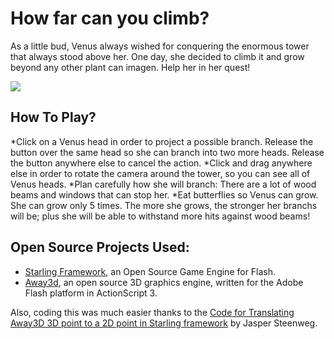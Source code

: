 # How far can you climb?


As a little bud, Venus always wished for conquering the enormous tower that always stood above her. One day, she decided to climb it and grow beyond any other plant can imagen. Help her in her quest!

<img src="http://rojo.com.mx/branchingup/titlePeek.png" style="border:0;">

##  How To Play?

*Click on a Venus head in order to project a possible branch. Release the button over the same head so she can branch into two more heads. Release the button anywhere else to cancel the action.
*Click and drag anywhere else in order to rotate the camera around the tower, so you can see all of Venus heads.
*Plan carefully how she will branch: There are a lot of wood beams and windows that can stop her.
*Eat butterflies so Venus can grow. She can grow only 5 times. The more she grows, the stronger her branchs will be; plus she will be able to withstand more hits against wood beams!

## Open Source Projects Used:

* [Starling Framework](http://gamua.com/starling/), an Open Source Game Engine for Flash.
* [Away3d](http://www.away3d.com/), an open source 3D graphics engine, written for the Adobe Flash platform in ActionScript 3.
	
Also, coding this was much easier thanks to the [Code for Translating Away3D 3D point to a 2D point in Starling framework](http://www.mycreativity.nl/blog/translating-away3d-3d-point-to-a-2d-point-in-starling-framework) by Jasper Steenweg.